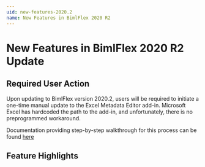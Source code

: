 ```yaml
---
uid: new-features-2020.2
name: New Features in BimlFlex 2020 R2 
---
```

# New Features in BimlFlex 2020 R2 Update

## Required User Action

Upon updating to BimlFlex version 2020.2, users will be required to initiate a one-time manual update to the Excel Metadata Editor add-in.
Microsoft Excel has hardcoded the path to the add-in, and unfortunately, there is no preprogrammed workaround.

Documentation providing step-by-step walkthrough for this process can be found [here](xref:excel-metadata-addin)

## Feature Highlights
